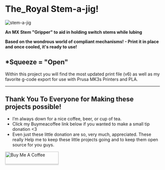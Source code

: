# The_Royal Stem-a-jig!

![stem-a-jig](https://cdn.discordapp.com/attachments/709765245626744852/712802623379472434/image0.jpg)

 **An MX Stem "Gripper" to aid in holding switch stems while lubing**
 
 **Based on the wondrous world of compliant mechanisms! - Print it in place and once cooled, it's ready to use!**
 
 ## *Squeeze = "Open"

Within this project you will find the most updated print file (v6) as well as my favorite g-code export for use with Prusa MK3s Printers and PLA.

 ___

 ## Thank You To Everyone for Making these projects possible!

- I’m always down for a nice coffee, beer, or cup of tea. 
- Click my Buymeacoffee link below if you wanted to make a small tip donation <3
- Even just these little donation are so, very much, appreciated.  These really Help me to keep these little projects going and to keep them open source for you guys. 

<a href="https://www.buymeacoffee.com/xQnlh8tRs" target="_blank"><img src="https://www.buymeacoffee.com/assets/img/custom_images/orange_img.png" alt="Buy Me A Coffee" style="height: 41px !important;width: 174px !important;box-shadow: 0px 3px 2px 0px rgba(190, 190, 190, 0.5) !important;-webkit-box-shadow: 0px 3px 2px 0px rgba(190, 190, 190, 0.5) !important;" ></a>


